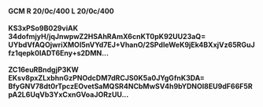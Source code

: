 #### GCM R 20/0c/400 L 20/0c/400
**KS3xPSo9B029viAK**<br/>**34dofmjyH/jqJnwpwZ2HSAhRAmX6cnKT0pK92UU23aQ=**<br/>**UYbdVfAQOjwriXMOI5nVYd7EJ+VhanO/2SPdIeWeK9jEk4BXxjVz65RGuJfz1qepk0lADT6Eny+s2DMN...**<br/><br/>
**ZC16euRBndgjP3KW**<br/>**EKsv8pxZLxbhnGzPNOdcDM7dRCJS0K5a0JYgGfnK3DA=**<br/>**BfyGNV78dt0rTpczEOvetSaMQSR4NCbMwSV4h9bYDNOl8EU9dF66F5RpA2L6UqVb3YxCxnGVoaJORzUU...**